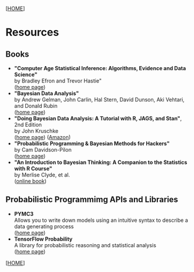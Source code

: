 [[HOME](index.md)]

# Resources

## Books

* **"Computer Age Statistical Inference: Algorithms, Evidence and Data Science"**
<br />by Bradley Efron and Trevor Hastie"
<br />([home page](https://web.stanford.edu/~hastie/CASI/))
* **"Bayesian Data Analysis"**
<br />by Andrew Gelman, John Carlin, Hal Stern, David Dunson, Aki Vehtari, and Donald Rubin
<br />([home page](http://www.stat.columbia.edu/~gelman/book/))
* **"Doing Bayesian Data Analysis: A Tutorial with R, JAGS, and Stan"**, 2nd Edition
<br />by John Kruschke
<br />([home page](https://sites.google.com/site/doingbayesiandataanalysis/)) ([Amazon](https://www.amazon.com/Doing-Bayesian-Data-Analysis-Tutorial/dp/0124058884/ref=sr_1_1?s=books&ie=UTF8&qid=1536533989&sr=1-1&keywords=doing+bayesian+data+analysis))
* **"Probabilistic Programming & Bayesian Methods for Hackers"**
<br />by Cam Davidson-Pilon
<br />([home page](http://camdavidsonpilon.github.io/Probabilistic-Programming-and-Bayesian-Methods-for-Hackers/))
* **"An Introduction to Bayesian Thinking: A Companion to the Statistics with R Course"**
<br />by Merlise Clyde, et al.
<br />([online book](https://statswithr.github.io/book/))

## Probabilistic Programmimg APIs and Libraries

* **PYMC3**
<br />Allows you to write down models using an intuitive syntax to describe a data generating process
<br />([home page](https://docs.pymc.io/))
* **TensorFlow Probability**
<br />A library for probabilistic reasoning and statistical analysis
<br />([home page](https://www.tensorflow.org/probability/))

[[HOME](index.md)]
